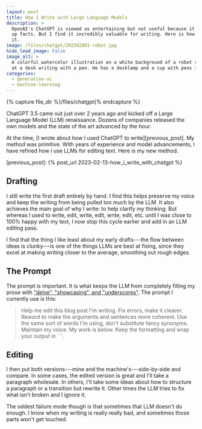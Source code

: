 ```yaml
---
layout: post
title: How I Write with Large Language Models
description: >
  OpenAI's ChatGPT is viewed as entertaining but not useful because it makes
  up facts. But I find it incredibly valuable for writing. Here is how I use
  it.
image: /files/chatgpt/202502001-robot.jpg
hide_lead_image: False
image_alt: >
  A colorful watercolor illustration on a white background of a robot sitting
  at a desk writing with a pen. He has a desklamp and a cup with pens in it.
categories:
  - generative-ai
  - machine-learning
---
```


{% capture file_dir %}/files/chatgpt{% endcapture %}

ChatGPT 3.5 came out just over 2 years ago and kicked off a Large Language
Model (LLM) renaissance. Dozens of companies released the own models and the
state of the art advanced by the hour.

At the time, [I wrote about how I used ChatGPT to write][previous_post]. My
method was primitive. With years of experience and model advancements, I have
refined how I use LLMs for editing text. Here is my new method.

[previous_post]: {% post_url 2023-02-13-how_i_write_with_chatgpt %}

## Drafting

I still write the first draft entirely by hand. I find this helps preserve my
voice and keep the writing from being pulled too much by the LLM. It also
achieves the main goal of why I write: to help clarify my thinking. But
whereas I used to write, edit, write, edit, write, edit, etc. until I was
close to 100% happy with my text, I now stop this cycle earlier and add in an
LLM editing pass.

I find that the thing I like least about my early drafts---the flow between
ideas is clunky---is one of the things LLMs are best at fixing, since they
excel at making writing closer to the average, smoothing out rough edges.

## The Prompt

The prompt is important. It is what keeps the LLM from completely filling my
prose with ["delve", "showcasing", and "underscores"][ars]. The prompt I
currently use is this:

> Help me edit this blog post I'm writing. Fix errors, make it clearer. Reword
> to make the arguments and sentences more coherent. Use the same sort of
> words I'm using, don't substitute fancy synonyms. Maintain my voice. My work
> is below. Keep the formatting and wrap your output in \`\`\`.

[ars]: https://arstechnica.com/ai/2024/07/the-telltale-words-that-could-identify-generative-ai-text/

## Editing

I then put both versions---mine and the machine's---side-by-side and compare.
In some cases, the edited version is great and I'll take a paragraph wholesale.
In others, I'll take some ideas about how to structure a paragraph or a
transition but rewrite it. Other times the LLM tries to fix what isn't broken
and I ignore it.

The oddest failure mode though is that sometimes that LLM doesn't do enough. I
know when my writing is really really bad, and sometimes those parts won't get
touched.
